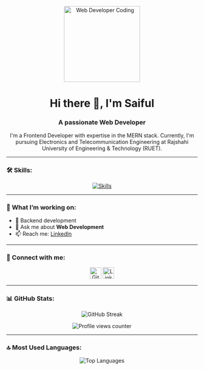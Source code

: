 <!-- Graphical Image of Developer Coding -->
<p align="center">
  <img src="https://scontent.fdac146-1.fna.fbcdn.net/v/t39.30808-1/379930188_1478329786335386_2368471819784118199_n.jpg?stp=c0.0.200.200a_cp6_dst-jpg_p200x200&_nc_cat=111&ccb=1-7&_nc_sid=5f2048&_nc_eui2=AeEKOjFaZ5oC-HfJza9U2L_LjN-YT6dvGmmM35hPp28aaXHQek2qivNCqVI1cn7APWBWPjQpQVuWBmx2Mq10kWW5&_nc_ohc=BDGkR1isx5cQ7kNvgFVr1Oi&_nc_ht=scontent.fdac146-1.fna&oh=00_AYB7as70E4Z1_wNlpeBCYov5lubbIaRG1hOlNPhypLP5LQ&oe=665826DB" alt="Web Developer Coding" width="200">
</p>

<h1 align="center">Hi there 👋, I'm Saiful</h1>
<h3 align="center">A passionate Web Developer</h3>

<p align="center">
  I'm a Frontend Developer with expertise in the MERN stack. Currently, I'm pursuing Electronics and Telecommunication Engineering at Rajshahi University of Engineering & Technology (RUET).
</p>

---

### 🛠️ Skills:
<p align="center">
  <a href="https://skillicons.dev">
    <img src="https://skillicons.dev/icons?i=nodejs,react,js,html,css,bootstrap,tailwind" alt="Skills" />
  </a>
</p>

---

### 🚀 What I’m working on:
- 🔭 Backend development
- 💬 Ask me about **Web Development**
- 📫 Reach me: [LinkedIn](https://www.linkedin.com/in/saiful-islam-a1a352232)

---

### 📱 Connect with me:
<p align="center">
  <a href="https://github.com/saifulislam735"><img src="https://cdn.jsdelivr.net/npm/simple-icons@3.0.1/icons/github.svg" alt="GitHub" height="30" width="30" /></a>
  <a href="https://www.linkedin.com/in/saiful-islam-a1a352232/"><img src="https://cdn.jsdelivr.net/npm/simple-icons@3.0.1/icons/linkedin.svg" alt="LinkedIn" height="30" width="30" /></a>
</p>

---

### 📊 GitHub Stats:
<p align="center">
  <img src="https://streak-stats.demolab.com/?user=saifulislam735" alt="GitHub Streak" />
</p>

<p align="center">
  <img src="https://komarev.com/ghpvc/?username=saifulislam735&&style=flat-square" alt="Profile views counter" />
</p>

---

### 🔝 Most Used Languages:
<p align="center">
  <img src="https://github-readme-stats.vercel.app/api/top-langs/?username=saifulislam735" alt="Top Languages" />
</p>
